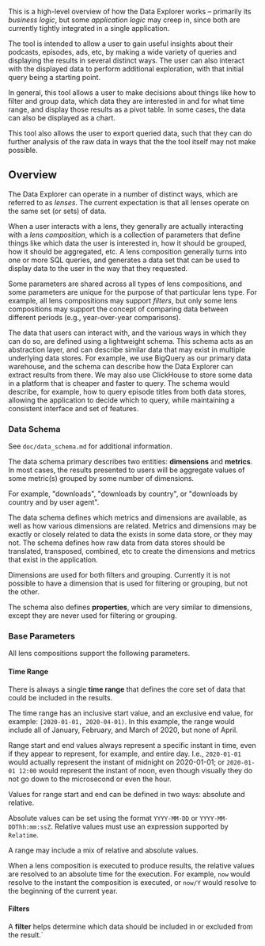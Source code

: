 This is a high-level overview of how the Data Explorer works – primarily its _business logic_, but some _application logic_ may creep in, since both are currently tightly integrated in a single application.

The tool is intended to allow a user to gain useful insights about their podcasts, episodes, ads, etc, by making a wide variety of queries and displaying the results in several distinct ways. The user can also interact with the displayed data to perform additional exploration, with that initial query being a starting point.

In general, this tool allows a user to make decisions about things like how to filter and group data, which data they are interested in and for what time range, and display those results as a pivot table. In some cases, the data can also be displayed as a chart.

This tool also allows the user to export queried data, such that they can do further analysis of the raw data in ways that the the tool itself may not make possible.

## Overview

The Data Explorer can operate in a number of distinct ways, which are referred to as _lenses_. The current expectation is that all lenses operate on the same set (or sets) of data.

When a user interacts with a lens, they generally are actually interacting with a _lens composition_, which is a collection of parameters that define things like which data the user is interested in, how it should be grouped, how it should be aggregated, etc. A lens composition generally turns into one or more SQL queries, and generates a data set that can be used to display data to the user in the way that they requested.

Some parameters are shared across all types of lens compositions, and some parameters are unique for the purpose of that particular lens type. For example, all lens compositions may support _filters_, but only some lens compositions may support the concept of comparing data between different periods (e.g., year-over-year comparisons).

The data that users can interact with, and the various ways in which they can do so, are defined using a lightweight schema. This schema acts as an abstraction layer, and can describe similar data that may exist in multiple underlying data stores. For example, we use BigQuery as our primary data warehouse, and the schema can describe how the Data Explorer can extract results from there. We may also use ClickHouse to store some data in a platform that is cheaper and faster to query. The schema would describe, for example, how to query episode titles from both data stores, allowing the application to decide which to query, while maintaining a consistent interface and set of features.

### Data Schema

See `doc/data_schema.md` for additional information.

The data schema primary describes two entities: **dimensions** and **metrics**. In most cases, the results presented to users will be aggregate values of some metric(s) grouped by some number of dimensions.

For example, "downloads", "downloads by country", or "downloads by country and by user agent".

The data schema defines which metrics and dimensions are available, as well as how various dimensions are related. Metrics and dimensions may be exactly or closely related to data the exists in some data store, or they may not. The schema defines how raw data from data stores should be translated, transposed, combined, etc to create the dimensions and metrics that exist in the application.

Dimensions are used for both filters and grouping. Currently it is not possible to have a dimension that is used for filtering or grouping, but not the other.

The schema also defines **properties**, which are very similar to dimensions, except they are never used for filtering or grouping.

### Base Parameters

All lens compositions support the following parameters.

#### Time Range

There is always a single **time range** that defines the core set of data that could be included in the results.

The time range has an inclusive start value, and an exclusive end value, for example:
`[2020-01-01, 2020-04-01)`. In this example, the range would include all of January, February, and March of 2020, but none of April.

Range start and end values always represent a specific instant in time, even if they appear to represent, for example, and entire day. I.e., `2020-01-01` would actually represent the instant of midnight on 2020-01-01; or `2020-01-01 12:00` would represent the instant of noon, even though visually they do not go down to the microsecond or even the hour.

Values for range start and end can be defined in two ways: absolute and relative.

Absolute values can be set using the format `YYYY-MM-DD` or `YYYY-MM-DDThh:mm:ssZ`. Relative values must use an expression supported by `Relatime`.

A range may include a mix of relative and absolute values.

When a lens composition is executed to produce results, the relative values are resolved to an absolute time for the execution. For example, `now` would resolve to the instant the composition is executed, or `now/Y` would resolve to the beginning of the current year.

#### Filters

A **filter** helps determine which data should be included in or excluded from the result.`
